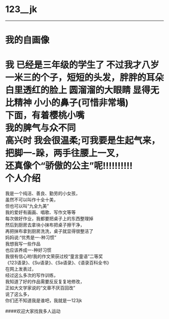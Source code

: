 # 123__jk
---  
我的自画像
===
我 已经是三年级的学生了
不过我才八岁  
一米三的个子，短短的头发，胖胖的耳朵  
白里透红的脸上 圆溜溜的大眼睛 显得无比精神 小小的鼻子(可惜非常塌)  
下面，有着樱桃小嘴  
我的脾气与众不同  
高兴时 我会很温柔;可我要是生起气来，把脚一-跺，两手往腰上一叉，  
还真像个“骄傲的公主”呢!!!!!!!!!!  
个人介绍
===
我是一个纯洁、善良、勤劳的小女孩，  
虽然不可以叫作十全十美，  
但也可以叫“九全九美”  
我的爱好有画画、唱歌、写作文等等  
每次做好作业，我都要把桌子上的东西整理掉  
然后到厨房去拿块小抹布把桌子擦干净，  
再把抹布拿到厨房洗洗，桌子就显得很整洁了  
妈妈说:“优秀是一-种习惯”  
我想我写一些作品  
也应该养成一-种好习惯  
我很有信心哟!我的作文荣获过校“童言童语”二等奖  
《123语录》、《Su语录》、《Sa语录》、《语录百科全书》  
在网上发表过，  
经过这么多次的写作训练，  
我知道了好的作品需要反反复复地修改，  
正如大文学家说的“文章不厌百回改”  
说了这么多，  
你们还不知道我是谁吧，我就是一123jk  

####欢迎大家找我多人运动
